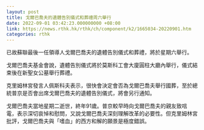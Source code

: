 ```yaml
---
layout: post
title: 戈爾巴喬夫的遺體告別儀式和葬禮周六舉行
date: 2022-09-01 03:42:23.000000000 +08:00
link: https://news.rthk.hk/rthk/ch/component/k2/1665034-20220901.htm
categories: rthk
---
```


已故蘇聯最後一任領導人戈爾巴喬夫的遺體告別儀式和葬禮，將於星期六舉行。

戈爾巴喬夫基金會說，遺體告別儀式將於莫斯科工會大廈圓柱大廳內舉行，儀式結束後在新聖女公墓舉行葬禮。 

克里姆林宮發言人佩斯科夫表示，很快會決定會否為戈爾巴喬夫舉行國葬，至於總統普京是否會出席戈爾巴喬夫的遺體告別儀式，將會另行通知。

戈爾巴喬夫當地星期二逝世，終年91歲。普京較早時向戈爾巴喬夫的親友致唁電，表示深切哀悼和慰問，又說戈爾巴喬夫深刻理解改革的必要性。但克里姆林宮批評，戈爾巴喬夫與「嗜血」的西方和解的願景是極度錯誤。

